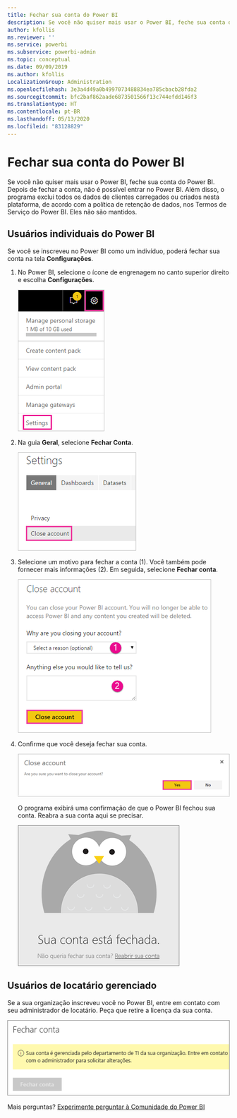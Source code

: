 ```yaml
---
title: Fechar sua conta do Power BI
description: Se você não quiser mais usar o Power BI, feche sua conta do Power BI.
author: kfollis
ms.reviewer: ''
ms.service: powerbi
ms.subservice: powerbi-admin
ms.topic: conceptual
ms.date: 09/09/2019
ms.author: kfollis
LocalizationGroup: Administration
ms.openlocfilehash: 3e3a4d49a0b4997073488834ea785cbacb28fda2
ms.sourcegitcommit: bfc2baf862aade6873501566f13c744efdd146f3
ms.translationtype: HT
ms.contentlocale: pt-BR
ms.lasthandoff: 05/13/2020
ms.locfileid: "83128829"
---
```

# <a name="close-your-power-bi-account"></a>Fechar sua conta do Power BI

Se você não quiser mais usar o Power BI, feche sua conta do Power BI.  Depois de fechar a conta, não é possível entrar no Power BI. Além disso, o programa exclui todos os dados de clientes carregados ou criados nesta plataforma, de acordo com a política de retenção de dados, nos Termos de Serviço do Power BI. Eles não são mantidos.

## <a name="individual-power-bi-users"></a>Usuários individuais do Power BI

Se você se inscreveu no Power BI como um indivíduo, poderá fechar sua conta na tela **Configurações**.

1. No Power BI, selecione o ícone de engrenagem no canto superior direito e escolha **Configurações**.

    ![Captura de tela do canto superior direito da interface do usuário, com o ícone de engrenagem e a opção Configurações exibidos.](media/service-admin-closing-your-account/close-account-settings.png)

1. Na guia **Geral**, selecione **Fechar Conta**.

    ![Captura de tela do canto superior esquerdo da página de configurações, com a opção "Fechar conta" exibida.](media/service-admin-closing-your-account/close-account-settings-2.png)

1. Selecione um motivo para fechar a conta (1). Você também pode fornecer mais informações (2). Em seguida, selecione **Fechar conta**.

    ![Captura de tela da caixa de diálogo "Fechar conta" com a opção "Fechar conta" exibida.](media/service-admin-closing-your-account/close-account-settings-3.png)

1. Confirme que você deseja fechar sua conta.

    ![Captura de tela da caixa de diálogo de confirmação para "Fechar conta", com a opção Sim exibida.](media/service-admin-closing-your-account/close-account-settings-4.png)

    O programa exibirá uma confirmação de que o Power BI fechou sua conta. Reabra a sua conta aqui se precisar.

    ![Captura de tela da caixa de diálogo "Sua conta está fechada".](media/service-admin-closing-your-account/close-account-settings-5.png)

## <a name="managed-tenant-users"></a>Usuários de locatário gerenciado

Se a sua organização inscreveu você no Power BI, entre em contato com seu administrador de locatário. Peça que retire a licença da sua conta.

![Conta fechada gerenciada](media/service-admin-closing-your-account/close-account-managed.png)

Mais perguntas? [Experimente perguntar à Comunidade do Power BI](https://community.powerbi.com/)
